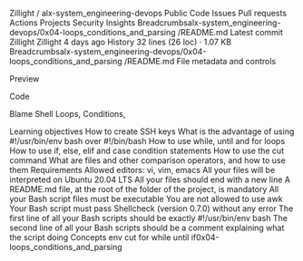 Zillight
/
alx-system_engineering-devops
Public
Code
Issues
Pull requests
Actions
Projects
Security
Insights
Breadcrumbsalx-system_engineering-devops/0x04-loops_conditions_and_parsing
/README.md
Latest commit
Zillight
Zillight
4 days ago
History
32 lines (26 loc) · 1.07 KB
Breadcrumbsalx-system_engineering-devops/0x04-loops_conditions_and_parsing
/README.md
File metadata and controls

Preview

Code

Blame
Shell Loops, Conditions,


Learning objectives
How to create SSH keys
What is the advantage of using #!/usr/bin/env bash over #!/bin/bash
How to use while, until and for loops
How to use if, else, elif and case condition statements
How to use the cut command
What are files and other comparison operators, and how to use them
Requirements
Allowed editors: vi, vim, emacs
All your files will be interpreted on Ubuntu 20.04 LTS
All your files should end with a new line
A README.md file, at the root of the folder of the project, is mandatory
All your Bash script files must be executable
You are not allowed to use awk
Your Bash script must pass Shellcheck (version 0.7.0) without any error
The first line of all your Bash scripts should be exactly #!/usr/bin/env bash
The second line of all your Bash scripts should be a comment explaining what the script doing
Concepts
env
cut
for
while
until
if0x04-loops_conditions_and_parsing